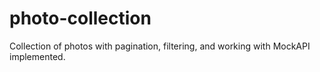 # photo-collection
 Collection of photos with pagination, filtering, and working with MockAPI implemented.
